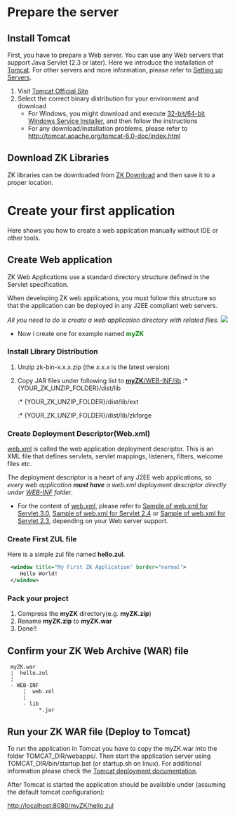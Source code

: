 # Prepare the server

## Install Tomcat

First, you have to prepare a Web server. You can use any Web servers
that support Java Servlet (2.3 or later). Here we introduce the
installation of [Tomcat](http://tomcat.apache.org). For other servers
and more information, please refer to [Setting up Servers](setting_up_servers).

1.  Visit [Tomcat Official Site](http://tomcat.apache.org/)
2.  Select the correct binary distribution for your environment and
    download
    - For Windows, you might download and execute [32-bit/64-bit Windows Service Installer](http://apache.stu.edu.tw//tomcat/tomcat-6/v6.0.29/bin/apache-tomcat-6.0.29.exe),
      and then follow the instructions
    - For any download/installation problems, please refer to
      <http://tomcat.apache.org/tomcat-6.0-doc/index.html>

## Download ZK Libraries

ZK libraries can be downloaded from [ZK Download](http://www.zkoss.org/download/zk.dsp) and then save it to a
proper location.

# Create your first application

Here shows you how to create a web application manually without IDE or
other tools.

## Create Web application

ZK Web Applications use a standard directory structure defined in the
Servlet specification.

When developing ZK web applications, you must follow this structure so
that the application can be deployed in any J2EE compliant web servers.

*All you need to do is create a web application directory with related
files.* ![](images/J2EEWebApplication.jpg)

- Now i create one for example named
  <span style="color:green">**myZK**</span>

### Install Library Distribution

1.  Unzip zk-bin-x.x.x.zip (the *x.x.x* is the latest version)
2.  Copy JAR files under following list to <u>**myZK**/WEB-INF/lib</u>
    :\* {YOUR_ZK_UNZIP_FOLDER}/dist/lib

    :\* {YOUR_ZK_UNZIP_FOLDER}/dist/lib/ext

    :\* {YOUR_ZK_UNZIP_FOLDER}/dist/lib/zkforge

### Create Deployment Descriptor(Web.xml)

<u>web.xml</u> is called the web application deployment descriptor. This
is an XML file that defines servlets, servlet mappings, listeners,
filters, welcome files etc.

The deployment descriptor is a heart of any J2EE web applications, so
*every web application **must have** a web.xml deployment descriptor
directly under <u>WEB-INF</u> folder*.

- For the content of <u>web.xml</u>, please refer to [Sample of web.xml for Servlet 3.0](zk_background/sample_of_web.xml_for_servlet_3.0),
  [Sample of web.xml for Servlet 2.4](zk_background/sample_of_web.xml_for_servlet_2.4)
  or [Sample of web.xml for Servlet 2.3](zk_background/sample_of_web.xml_for_servlet_2.3),
  depending on your Web server support.

### Create First ZUL file

Here is a simple zul file named **hello.zul**.

```xml
 <window title="My First ZK Application" border="normal">
    Hello World!
 </window>
```

### Pack your project

1.  Compress the **myZK** directory(e.g. **myZK.zip**)
2.  Rename **myZK.zip** to **myZK.war**
3.  Done!!

## Confirm your ZK Web Archive (WAR) file

     myZK.war
     ¦  hello.zul
     ¦  
     - WEB-INF
         ¦  web.xml
         ¦  
         - lib
              *.jar

## Run your ZK WAR file (Deploy to Tomcat)

To run the application in Tomcat you have to copy the myZK.war into the
folder TOMCAT_DIR/webapps/. Then start the application server using
TOMCAT_DIR/bin/startup.bat (or startup.sh on linux). For additional
information please check the [Tomcat deployment documentation](http://tomcat.apache.org/tomcat-6.0-doc/deployer-howto.html).

After Tomcat is started the application should be available under
(assuming the default tomcat configuration):

<http://localhost:8080/myZK/hello.zul>


